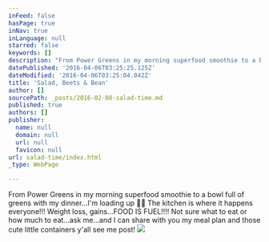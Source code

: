 ```yaml
---
inFeed: false
hasPage: true
inNav: true
inLanguage: null
starred: false
keywords: []
description: "From Power Greens in my morning superfood smoothie to a bowl full of greens with my dinner...I'm loading up \uD83D\uDCAA\uD83C\uDFFB The kitchen is where it happens everyone!!! Weight loss, gains...FOOD IS FUEL!!!! Not sure what to eat or how much to eat...ask me...and I can share with you my meal plan and those cute little containers y'all see me post!"
datePublished: '2016-04-06T03:25:25.125Z'
dateModified: '2016-04-06T03:25:04.042Z'
title: 'Salad, Beets & Bean'
author: []
sourcePath: _posts/2016-02-08-salad-time.md
published: true
authors: []
publisher:
  name: null
  domain: null
  url: null
  favicon: null
url: salad-time/index.html
_type: WebPage

---
```

From Power Greens in my morning superfood smoothie to a bowl full of greens with my dinner...I'm loading up 💪🏻 The kitchen is where it happens everyone!!! Weight loss, gains...FOOD IS FUEL!!!! Not sure what to eat or how much to eat...ask me...and I can share with you my meal plan and those cute little containers y'all see me post!
![](https://s3-us-west-2.amazonaws.com/the-grid-img/p/21104e0565926741a6b5514f41516b6986805af8.jpg)